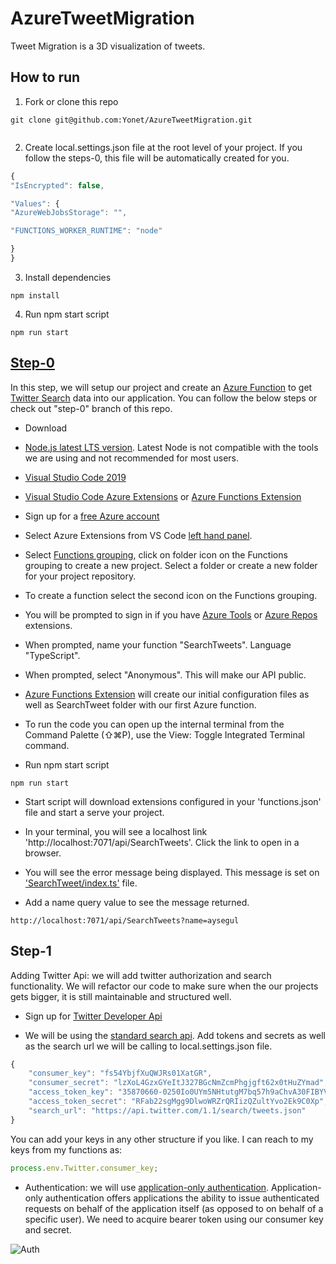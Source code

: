 # AzureTweetMigration

Tweet Migration is a 3D visualization of tweets.

## How to run

1. Fork or clone this repo

```
git clone git@github.com:Yonet/AzureTweetMigration.git


```

2. Create local.settings.json file at the root level of your project. If you follow the steps-0, this file will be automatically created for you.

```js
{
"IsEncrypted": false,

"Values": {
"AzureWebJobsStorage": "",

"FUNCTIONS_WORKER_RUNTIME": "node"

}
}
```

3. Install dependencies

```
npm install
```

4. Run npm start script

```
npm run start
```

## [Step-0](https://github.com/Yonet/AzureTweetMigration/tree/step-0)

In this step, we will setup our project and create an [Azure Function](https://docs.microsoft.com/azure/azure-functions/?WT.mc_id=aiml-0000-ayyonet) to get [Twitter Search](https://developer.twitter.com/en/docs.html) data into our application. You can follow the below steps or check out "step-0" branch of this repo.

-   Download

*   [Node.js latest LTS version](https://nodejs.org/en/download/). Latest Node is not compatible with the tools we are using and not recommended for most users.

*   [Visual Studio Code 2019](https://visualstudio.microsoft.com/downloads/?WT.mc_id=aiml-0000-ayyonet)

*   [Visual Studio Code Azure Extensions](https://docs.microsoft.com/azure/azure-functions/functions-run-local?WT.mc_id=aiml-0000-ayyonet) or [Azure Functions Extension](https://marketplace.visualstudio.com/items?itemName=ms-azuretools.vscode-azurefunctions&WT.mc_id=aiml-0000-ayyonet)

-   Sign up for a [free Azure account](https://azure.microsoft.com/free/?WT.mc_id=aiml-0000-ayyonet)


*   Select Azure Extensions from VS Code [left hand panel](/images/azureToolbar.png).

*   Select [Functions grouping](/images/functionsRepos.png), click on folder icon on the Functions grouping to create a new project. Select a folder or create a new folder for your project repository.

*   To create a function select the second icon on the Functions grouping.

*   You will be prompted to sign in if you have [Azure Tools](https://docs.microsoft.com/azure/azure-functions/functions-run-local?WT.mc_id=aiml-0000-ayyonet) or [Azure Repos](https://github.com/Microsoft/azure-repos-vscode/blob/master/TFVC_README.md?WT.mc_id=azuretweetmigration-github-ayyonet#quick-start) extensions.

*   When prompted, name your function "SearchTweets". Language "TypeScript".

*   When prompted, select "Anonymous". This will make our API public.

*   [Azure Functions Extension](https://marketplace.visualstudio.com/items?itemName=ms-azuretools.vscode-azurefunctions&WT.mc_id=aiml-0000-ayyonet) will create our initial configuration files as well as SearchTweet folder with our first Azure function.

*   To run the code you can open up the internal terminal from the Command Palette (⇧⌘P), use the View: Toggle Integrated Terminal command.

*   Run npm start script

```
npm run start
```

-   Start script will download extensions configured in your 'functions.json' file and start a serve your project.

-   In your terminal, you will see a localhost link 'http://localhost:7071/api/SearchTweets'. Click the link to open in a browser.

-   You will see the error message being displayed. This message is set on ['SearchTweet/index.ts'](https://github.com/Yonet/AzureTweetMigration/blob/179f3301b20e7914733291adff208c8605b17687/SearchTweets/index.ts#L16) file.

-   Add a name query value to see the message returned.

```
http://localhost:7071/api/SearchTweets?name=aysegul
```

## Step-1

Adding Twitter Api: we will add twitter authorization and search functionality. We will refactor our code to make sure when the our projects gets bigger, it is still maintainable and structured well.

-   Sign up for [Twitter Developer Api](https://developer.twitter.com/en.html)

-   We will be using the [standard search api](https://developer.twitter.com/en/docs/tweets/search/api-reference/get-search-tweets.html). Add tokens and secrets as well as the search url we will be calling to local.settings.json file.

```ts
{
    "consumer_key": "fs54YbjfXuQWJRs01XatGR",
    "consumer_secret": "lzXoL4GzxGYeItJ327BGcNmZcmPhgjgft62x0tHuZYmad",
    "access_token_key": "35870660-0250Io0UYm5NHtutgM7bq57h9aChvA30FIBYV0j1q",
    "access_token_secret": "RFab22sgMgg9DlwoWRZrQRIizQZultYvo2Ek9C0Xp",
    "search_url": "https://api.twitter.com/1.1/search/tweets.json"
}

```

You can add your keys in any other structure if you like. I can reach to my keys from my functions as:

```ts
process.env.Twitter.consumer_key;
```

- Authentication: we will use [application-only authentication](https://developer.twitter.com/en/docs/basics/authentication/overview/application-only). Application-only authentication offers applications the ability to issue authenticated requests on behalf of the application itself (as opposed to on behalf of a specific user). We need to acquire bearer token using our consumer key and secret.

![Auth](/images/appauth_0.png)